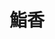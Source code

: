 ---
title: "鮨香"
description: "鮨香"
layout: shop
keywords:
  - 美食競賽
  - 台灣美食
  - 美食精選
datePublished: "2025-06-30"
dateModified: "2025-07-05"
city: "台北市"
district: "中山區"
address: "台北市中山區林森北路485巷10號1樓"
phone: ""
geo: "25.061113742491376, 121.52615334259835"
google_map: "https://maps.app.goo.gl/5s3ya9spiKFv6E799"
footinder: "https://footinder.com.tw/%E5%8F%B0%E5%8C%97%E5%B8%82%E4%B8%AD%E5%B1%B1%E5%8D%80/362126/"
official: "https://www.instagram.com/sushi_kaori_2024/"
award:
  - name: "500盤"
    year: "2024"
    entries:
      - dishes:
          - "海苔鰻魚"
          - "龍蝦蛋汁"

---
